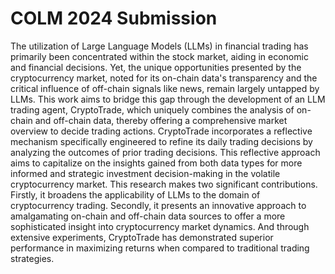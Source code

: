 # COLM 2024 Submission

The utilization of Large Language Models (LLMs) in financial trading has primarily been concentrated within the stock market, aiding in economic and financial decisions. Yet, the unique opportunities presented by the cryptocurrency market, noted for its on-chain data's transparency and the critical influence of off-chain signals like news, remain largely untapped by LLMs. This work aims to bridge this gap through the development of an LLM trading agent, CryptoTrade, which uniquely combines the analysis of on-chain and off-chain data, thereby offering a comprehensive market overview to decide trading actions. CryptoTrade incorporates a reflective mechanism specifically engineered to refine its daily trading decisions by analyzing the outcomes of prior trading decisions. This reflective approach aims to capitalize on the insights gained from both data types for more informed and strategic investment decision-making in the volatile cryptocurrency market. This research makes two significant contributions. Firstly, it broadens the applicability of LLMs to the domain of cryptocurrency trading. Secondly, it presents an innovative approach to amalgamating on-chain and off-chain data sources to offer a more sophisticated insight into cryptocurrency market dynamics. And through extensive experiments, CryptoTrade has demonstrated superior performance in maximizing returns when compared to traditional trading strategies.
